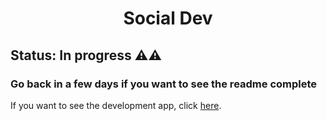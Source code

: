 <h1 align="center">Social Dev</h1>

## Status: In progress ⚠️⚠️

### Go back in a few days if you want to see the readme complete

If you want to see the development app, click <a target="_blank" href="https://social-dev-git-develop-guicoelho-s.vercel.app/">here</a>.
